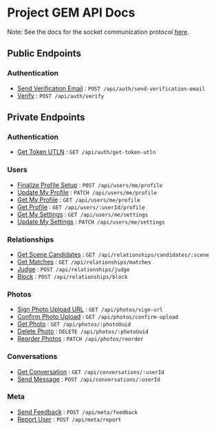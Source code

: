 # Project GEM API Docs

Note: See the docs for the socket communication protocol [here](socket/README.md).

## Public Endpoints

### Authentication

* [Send Verification Email](auth/send-verification-email.md) : `POST /api/auth/send-verification-email`
* [Verify](auth/verify.md) : `POST /api/auth/verify`

## Private Endpoints

### Authentication
* [Get Token UTLN](auth/get-token-utln.md) : `GET /api/auth/get-token-utln`

### Users
* [Finalize Profile Setup](users/finalize-profile-setup.md) : `POST /api/users/me/profile`
* [Update My Profile](users/update-my-profile.md) : `PATCH /api/users/me/profile`
* [Get My Profile](users/get-my-profile.md) : `GET /api/users/me/profile`
* [Get Profile](users/get-profile.md) : `GET /api/users/:userId/profile`
* [Get My Settings](users/get-my-settings.md) : `GET /api/users/me/settings`
* [Update My Settings](users/update-my-settings.md) : `PATCH /api/users/me/settings`

### Relationships
* [Get Scene Candidates](relationships/get-scene-candidates.md) : `GET /api/relationships/candidates/:scene`
* [Get Matches](relationships/get-matches.md) : `GET /api/relationships/matches`
* [Judge](relationships/judge.md) : `POST /api/relationships/judge`
* [Block](relationships/block.md) : `POST /api/relationships/block`

### Photos
* [Sign Photo Upload URL](photos/sign-url.md) : `GET /api/photos/sign-url`
* [Confirm Photo Upload](photos/confirm-upload.md) : `GET /api/photos/confirm-upload`
* [Get Photo](photos/get-photo.md) : `GET /api/photos/:photoUuid`
* [Delete Photo](photos/delete-photo.md) : `DELETE /api/photos/:photoUuid`
* [Reorder Photos](photos/reorder-photos.md) : `PATCH /api/photos/reorder`

### Conversations
* [Get Conversation](conversations/get-conversation.md) : `GET /api/conversations/:userId`
* [Send Message](conversations/send-message.md) : `POST /api/conversations/:userId`

### Meta
* [Send Feedback](meta/send-feedback.md) : `POST /api/meta/feedback`
* [Report User](meta/report-user.md) : `POST /api/meta/report`

